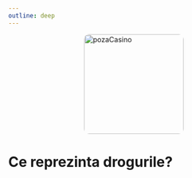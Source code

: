 ```yaml
---
outline: deep
---
```


<img src="https://cdn-icons-png.flaticon.com/512/2833/2833228.png" alt="pozaCasino" width="200" height="200" style="display: block; margin: 0px auto; border-radius: 1%; border-radius: 5%;" >

# Ce reprezinta drogurile?